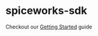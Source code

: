 # spiceworks-sdk

Checkout our [Getting Started](https://github.com/spiceworks/spiceworks-js-sdk/blob/master/docs/GettingStarted.md) guide

